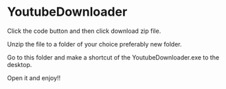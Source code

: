 # YoutubeDownloader

Click the code button and then click download zip file. 

Unzip the file to a folder of your choice preferably new folder.

Go to this folder and make a shortcut of the YoutubeDownloader.exe to the desktop.

Open it and enjoy!!

